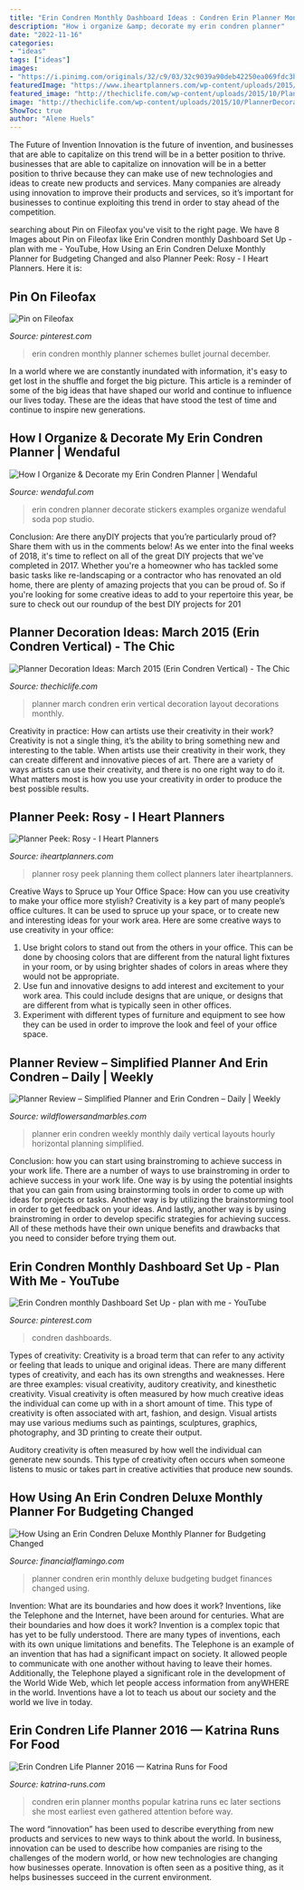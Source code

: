 ```yaml
---
title: "Erin Condren Monthly Dashboard Ideas : Condren Erin Planner Months Popular Katrina Runs Ec Later Sections She Most Earliest Even Gathered Attention Before Way"
description: "How i organize &amp; decorate my erin condren planner"
date: "2022-11-16"
categories:
- "ideas"
tags: ["ideas"]
images:
- "https://i.pinimg.com/originals/32/c9/03/32c9039a90deb42250ea069fdc3b1de7.jpg"
featuredImage: "https://www.iheartplanners.com/wp-content/uploads/2015/08/Pinterest-Graphic1.jpg"
featured_image: "http://thechiclife.com/wp-content/uploads/2015/10/PlannerDecorations-Month-Mar-2015.jpg"
image: "http://thechiclife.com/wp-content/uploads/2015/10/PlannerDecorations-Month-Mar-2015.jpg"
ShowToc: true
author: "Alene Huels"
---
```



The Future of Invention
Innovation is the future of invention, and businesses that are able to capitalize on this trend will be in a better position to thrive. businesses that are able to capitalize on innovation will be in a better position to thrive because they can make use of new technologies and ideas to create new products and services. Many companies are already using innovation to improve their products and services, so it’s important for businesses to continue exploiting this trend in order to stay ahead of the competition.

	

		
searching about Pin on Fileofax you've visit to the right page. We have 8 Images about Pin on Fileofax like Erin Condren monthly Dashboard Set Up - plan with me - YouTube, How Using an Erin Condren Deluxe Monthly Planner for Budgeting Changed and also Planner Peek: Rosy - I Heart Planners. Here it is:
		
    
## Pin On Fileofax

<img loading=lazy src="https://i.pinimg.com/originals/32/c9/03/32c9039a90deb42250ea069fdc3b1de7.jpg" onerror="this.onerror=null;this.src='https://tse1.mm.bing.net/th?id=OIP.wCntnHtv9MG9kqivvhxCxQHaJ4&amp;pid=15.1';" alt="Pin on Fileofax">

_Source: pinterest.com_

>erin condren monthly planner schemes bullet journal december. 

	

In a world where we are constantly inundated with information, it's easy to get lost in the shuffle and forget the big picture. This article is a reminder of some of the big ideas that have shaped our world and continue to influence our lives today. These are the ideas that have stood the test of time and continue to inspire new generations.

    
## How I Organize &amp; Decorate My Erin Condren Planner | Wendaful

<img loading=lazy src="http://www.wendaful.com/wp-content/uploads/2016/01/DSC00001.jpg" onerror="this.onerror=null;this.src='https://tse2.mm.bing.net/th?id=OIP.jj0J7iUMz1tGt9LQMjtKnwHaE6&amp;pid=15.1';" alt="How I Organize &amp; Decorate my Erin Condren Planner | Wendaful">

_Source: wendaful.com_

>erin condren planner decorate stickers examples organize wendaful soda pop studio. 

	

Conclusion: Are there anyDIY projects that you’re particularly proud of? Share them with us in the comments below!
As we enter into the final weeks of 2018, it's time to reflect on all of the great DIY projects that we've completed in 2017. Whether you're a homeowner who has tackled some basic tasks like re-landscaping or a contractor who has renovated an old home, there are plenty of amazing projects that you can be proud of. So if you're looking for some creative ideas to add to your repertoire this year, be sure to check out our roundup of the best DIY projects for 201
    
## Planner Decoration Ideas: March 2015 (Erin Condren Vertical) - The Chic

<img loading=lazy src="http://thechiclife.com/wp-content/uploads/2015/10/PlannerDecorations-Month-Mar-2015.jpg" onerror="this.onerror=null;this.src='https://tse2.mm.bing.net/th?id=OIP.D6hLVUR7ugdX0Lq2PWtI_AHaHa&amp;pid=15.1';" alt="Planner Decoration Ideas: March 2015 (Erin Condren Vertical) - The Chic">

_Source: thechiclife.com_

>planner march condren erin vertical decoration layout decorations monthly. 

	

Creativity in practice: How can artists use their creativity in their work?
Creativity is not a single thing, it’s the ability to bring something new and interesting to the table. When artists use their creativity in their work, they can create different and innovative pieces of art. There are a variety of ways artists can use their creativity, and there is no one right way to do it. What matters most is how you use your creativity in order to produce the best possible results.

    
## Planner Peek: Rosy - I Heart Planners

<img loading=lazy src="https://www.iheartplanners.com/wp-content/uploads/2015/08/Pinterest-Graphic1.jpg" onerror="this.onerror=null;this.src='https://tse2.mm.bing.net/th?id=OIP.0WMqZhKlmAR5IbFLTp9AWQHaVS&amp;pid=15.1';" alt="Planner Peek: Rosy - I Heart Planners">

_Source: iheartplanners.com_

>planner rosy peek planning them collect planners later iheartplanners. 

	

Creative Ways to Spruce up Your Office Space: How can you use creativity to make your office more stylish?
Creativity is a key part of many people’s office cultures. It can be used to spruce up your space, or to create new and interesting ideas for your work area. Here are some creative ways to use creativity in your office: 
1. Use bright colors to stand out from the others in your office. This can be done by choosing colors that are different from the natural light fixtures in your room, or by using brighter shades of colors in areas where they would not be appropriate. 
2. Use fun and innovative designs to add interest and excitement to your work area. This could include designs that are unique, or designs that are different from what is typically seen in other offices. 
3. Experiment with different types of furniture and equipment to see how they can be used in order to improve the look and feel of your office space.

    
## Planner Review – Simplified Planner And Erin Condren – Daily | Weekly

<img loading=lazy src="https://i2.wp.com/wildflowersandmarbles.com/wp-content/uploads/2017/03/DSC_0319.jpg" onerror="this.onerror=null;this.src='https://tse1.mm.bing.net/th?id=OIP.g5OFmwf9b_mWbi-hXE1twQHaE8&amp;pid=15.1';" alt="Planner Review – Simplified Planner and Erin Condren – Daily | Weekly">

_Source: wildflowersandmarbles.com_

>planner erin condren weekly monthly daily vertical layouts hourly horizontal planning simplified. 

	

Conclusion: how you can start using brainstroming to achieve success in your work life.
There are a number of ways to use brainstroming in order to achieve success in your work life. One way is by using the potential insights that you can gain from using brainstorming tools in order to come up with ideas for projects or tasks. Another way is by utilizing the brainstorming tool in order to get feedback on your ideas. And lastly, another way is by using brainstroming in order to develop specific strategies for achieving success. All of these methods have their own unique benefits and drawbacks that you need to consider before trying them out.

    
## Erin Condren Monthly Dashboard Set Up - Plan With Me - YouTube

<img loading=lazy src="https://i.pinimg.com/originals/07/e7/61/07e7612236da84c67ce19e43ddb0a34a.jpg" onerror="this.onerror=null;this.src='https://tse4.mm.bing.net/th?id=OIP.gH6CpubR2T4uVnQihVjIFQHaEK&amp;pid=15.1';" alt="Erin Condren monthly Dashboard Set Up - plan with me - YouTube">

_Source: pinterest.com_

>condren dashboards. 

	

Types of creativity:
Creativity is a broad term that can refer to any activity or feeling that leads to unique and original ideas. There are many different types of creativity, and each has its own strengths and weaknesses. Here are three examples: visual creativity, auditory creativity, and kinesthetic creativity.
Visual creativity is often measured by how much creative ideas the individual can come up with in a short amount of time. This type of creativity is often associated with art, fashion, and design. Visual artists may use various mediums such as paintings, sculptures, graphics, photography, and 3D printing to create their output.

Auditory creativity is often measured by how well the individual can generate new sounds. This type of creativity often occurs when someone listens to music or takes part in creative activities that produce new sounds.

    
## How Using An Erin Condren Deluxe Monthly Planner For Budgeting Changed

<img loading=lazy src="https://financialflamingo.com/wp-content/uploads/2019/07/IMG_0640-1024x683.jpg" onerror="this.onerror=null;this.src='https://tse3.mm.bing.net/th?id=OIP.TVFmAv6VmKbS06DFOE78DAHaE8&amp;pid=15.1';" alt="How Using an Erin Condren Deluxe Monthly Planner for Budgeting Changed">

_Source: financialflamingo.com_

>planner condren erin monthly deluxe budgeting budget finances changed using. 

	

Invention: What are its boundaries and how does it work?
Inventions, like the Telephone and the Internet, have been around for centuries. What are their boundaries and how does it work? Invention is a complex topic that has yet to be fully understood. There are many types of inventions, each with its own unique limitations and benefits. The Telephone is an example of an invention that has had a significant impact on society. It allowed people to communicate with one another without having to leave their homes. Additionally, the Telephone played a significant role in the development of the World Wide Web, which let people access information from anyWHERE in the world. Inventions have a lot to teach us about our society and the world we live in today.

    
## Erin Condren Life Planner 2016 — Katrina Runs For Food

<img loading=lazy src="https://www.katrina-runs.com/wp-content/uploads/2012/12/erincondren4.jpg" onerror="this.onerror=null;this.src='https://tse4.mm.bing.net/th?id=OIP.gOngm9-L9x7Qn-abtEd3nAHaE8&amp;pid=15.1';" alt="Erin Condren Life Planner 2016 — Katrina Runs for Food">

_Source: katrina-runs.com_

>condren erin planner months popular katrina runs ec later sections she most earliest even gathered attention before way. 

	

The word “innovation” has been used to describe everything from new products and services to new ways to think about the world. In business, innovation can be used to describe how companies are rising to the challenges of the modern world, or how new technologies are changing how businesses operate. Innovation is often seen as a positive thing, as it helps businesses succeed in the current environment.

